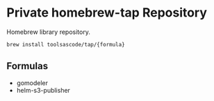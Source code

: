 # Private homebrew-tap Repository

Homebrew library repository.

```sh
brew install toolsascode/tap/{formula}
```

## Formulas

- gomodeler
- helm-s3-publisher
